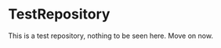 TestRepository
==============

This is a test repository, nothing to be seen here. Move on now.  
 
 
  
 
 
  
   
    
    
    
   
     
  
   
 
  
   
  
   
  
  
 
